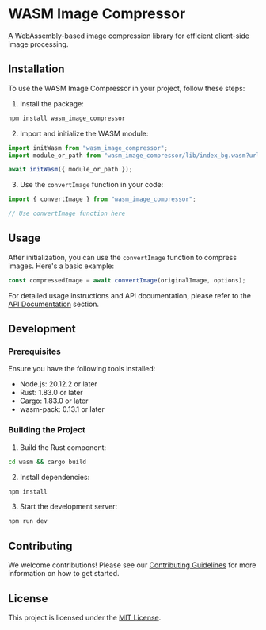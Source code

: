 # WASM Image Compressor

A WebAssembly-based image compression library for efficient client-side image processing.

## Installation

To use the WASM Image Compressor in your project, follow these steps:

1. Install the package:

```bash
npm install wasm_image_compressor
```

2. Import and initialize the WASM module:

```javascript
import initWasm from "wasm_image_compressor";
import module_or_path from "wasm_image_compressor/lib/index_bg.wasm?url";

await initWasm({ module_or_path });
```

3. Use the `convertImage` function in your code:

```javascript
import { convertImage } from "wasm_image_compressor";

// Use convertImage function here
```

## Usage

After initialization, you can use the `convertImage` function to compress images. Here's a basic example:

```javascript
const compressedImage = await convertImage(originalImage, options);
```

For detailed usage instructions and API documentation, please refer to the [API Documentation](#) section.

## Development

### Prerequisites

Ensure you have the following tools installed:

- Node.js: 20.12.2 or later
- Rust: 1.83.0 or later
- Cargo: 1.83.0 or later
- wasm-pack: 0.13.1 or later

### Building the Project

1. Build the Rust component:

```bash
cd wasm && cargo build
```

2. Install dependencies:

```bash
npm install
```

3. Start the development server:

```bash
npm run dev
```

## Contributing

We welcome contributions! Please see our [Contributing Guidelines](#) for more information on how to get started.

## License

This project is licensed under the [MIT License](#).

